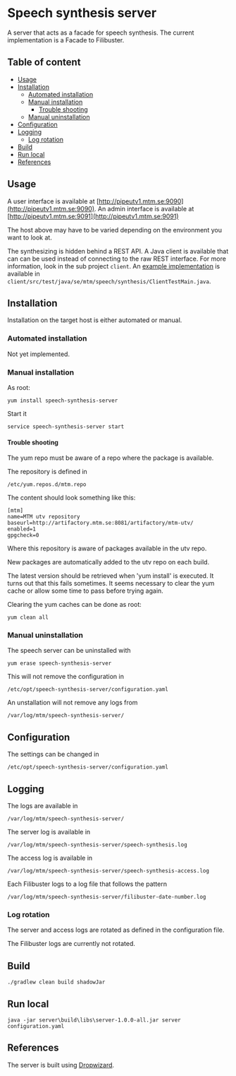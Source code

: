 # Speech synthesis server

A server that acts as a facade for speech synthesis. The current implementation
is a Facade to Filibuster.

## Table of content

* [Usage](#usage)
* [Installation](#installation)
  * [Automated installation](#automated-installation)
  * [Manual installation](#manua-linstallation)
    * [Trouble shooting](#trouble-shooting)
  * [Manual uninstallation](#manual-uninstallation)
* [Configuration](#configuration)
* [Logging](#logging)
  * [Log rotation](#log-rotation)
* [Build](#build)
* [Run local](#run-local)
* [References](#references)

## Usage

A user interface is available at [http://pipeutv1.mtm.se:9090](http://pipeutv1.mtm.se:9090).
An admin interface is available at [http://pipeutv1.mtm.se:9091](http://pipeutv1.mtm.se:9091)

The host above may have to be varied depending on the environment you want to look at.

The synthesizing is hidden behind a REST API. A Java client is available that
can can be used instead of connecting to the raw REST interface. For more
information, look in the sub project `client`.
An [example implementation](client/src/test/java/se/mtm/speech/synthesis/ClientTestMain.java)
is available in `client/src/test/java/se/mtm/speech/synthesis/ClientTestMain.java`.

## Installation

Installation on the target host is either automated or manual.

### Automated installation

Not yet implemented.

### Manual installation

As root:
```
yum install speech-synthesis-server
```

Start it

```
service speech-synthesis-server start
```

#### Trouble shooting

The yum repo must be aware of a repo where the package is available.

The repository is defined in
```
/etc/yum.repos.d/mtm.repo
```

The content should look something like this:
```
[mtm]
name=MTM utv repository
baseurl=http://artifactory.mtm.se:8081/artifactory/mtm-utv/
enabled=1
gpgcheck=0
```

Where this repository is aware of packages available in the utv repo.

New packages are automatically added to the utv repo on each build.

The latest version should be retrieved when 'yum install' is executed. It turns
out that this fails sometimes. It seems necessary to clear the yum cache or
allow some time to pass before trying again.

Clearing the yum caches can be done as root:
```
yum clean all
```

### Manual uninstallation

The speech server can be uninstalled with
```
yum erase speech-synthesis-server
```

This will not remove the configuration in
```
/etc/opt/speech-synthesis-server/configuration.yaml
```

An unstallation will not remove any logs from
```
/var/log/mtm/speech-synthesis-server/
```

## Configuration

The settings can be changed in

```
/etc/opt/speech-synthesis-server/configuration.yaml
```

## Logging

The logs are available in
```
/var/log/mtm/speech-synthesis-server/
```

The server log is available in
```
/var/log/mtm/speech-synthesis-server/speech-synthesis.log
```

The access log is available in
```
/var/log/mtm/speech-synthesis-server/speech-synthesis-access.log
```

Each Filibuster logs to a log file that follows the pattern
```
/var/log/mtm/speech-synthesis-server/filibuster-date-number.log
```

### Log rotation
The server and access logs are rotated as defined in the configuration file.

The Filibuster logs are currently not rotated.

## Build

```
./gradlew clean build shadowJar
```

## Run local

```
java -jar server\build\libs\server-1.0.0-all.jar server configuration.yaml
```

## References

The server is built using [Dropwizard](http://www.dropwizard.io/).
